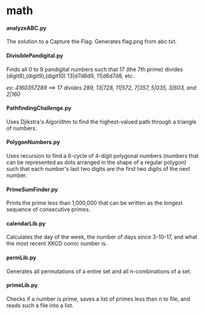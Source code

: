 # math
#### analyzeABC.py
The solution to a Capture the Flag. Generates flag.png from abc.txt.
#### DivisiblePandigital.py
Finds all 0 to 9 pandigital numbers such that 17 (the 7th prime) divides (digit8),(digit9),(digit10) 13|d7d8d9, 11|d6d7d8, etc.

*ex: 4160357289 ==> 17 divides 289, 13|728, 11|572, 7|357, 5|035, 3|603, and 2|160*
#### PathfindingChallenge.py
Uses Djikstra's Algoriithm to find the highest-valued path through a triangle of numbers.
#### PolygonNumbers.py
Uses recursion to find a 6-cycle of 4-digit polygonal numbers (numbers that can be represented as dots arranged in the shape of a regular polygon) such that each number's last two digits are the first two digits of the next number.
#### PrimeSumFinder.py
Prints the prime less than 1,000,000 that can be written as the longest sequence of consecutive primes.
#### calendarLib.py
Calculates the day of the week, the number of days since 3-10-17, and what the most recent XKCD comic number is.
#### permLib.py
Generates all permutations of a entire set and all n-combinations of a set.
#### primeLib.py
Checks if a number is prime, saves a list of primes less than n to file, and reads such a file into a list.
